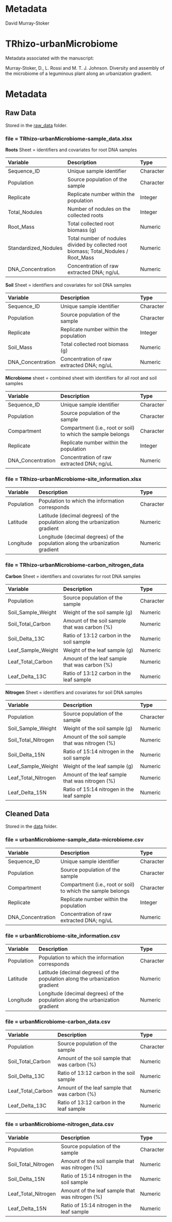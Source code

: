Metadata
================
David Murray-Stoker


# TRhizo-urbanMicrobiome

Metadata associated with the manuscript:

Murray-Stoker, D., L. Rossi and M. T. J. Johnson. Diversity and assembly of the microbiome of a leguminous plant along an urbanization gradient.



# Metadata



## Raw Data

Stored in the [raw_data](https://github.com/dmurraystoker/TRhizo-urbanMicrobiome/tree/main/raw_data) folder.



### file = TRhizo-urbanMicrobiome-sample\_data.xlsx

**Roots** Sheet = identifiers and covariates for root DNA samples

| Variable   | Description                                             | Type      | 
|:-----------|:--------------------------------------------------------|:----------|
| Sequence_ID | Unique sample identifier | Character |
| Population | Source population of the sample | Character |
| Replicate | Replicate number within the population | Integer |
| Total_Nodules | Number of nodules on the collected roots | Integer |
| Root_Mass | Total collected root biomass (g) | Numeric |
| Standardized_Nodules | Total number of nodules divided by collected root biomass; Total_Nodules / Root_Mass | Numeric |
| DNA_Concentration | Concentration of raw extracted DNA; ng/uL | Numeric |


**Soil** Sheet = identifiers and covariates for soil DNA samples

| Variable   | Description                                             | Type      | 
|:-----------|:--------------------------------------------------------|:----------|
| Sequence_ID | Unique sample identifier | Character |
| Population | Source population of the sample | Character |
| Replicate | Replicate number within the population | Integer |
| Soil_Mass | Total collected root biomass (g) | Numeric |
| DNA_Concentration | Concentration of raw extracted DNA; ng/uL | Numeric |


**Microbiome** sheet = combined sheet with identifiers for all root and soil samples

| Variable   | Description                                             | Type      | 
|:-----------|:--------------------------------------------------------|:----------|
| Sequence_ID | Unique sample identifier | Character |
| Population | Source population of the sample | Character |
| Compartment | Compartment (i.e., root or soil) to which the sample belongs | Character |
| Replicate | Replicate number within the population | Integer |
| DNA_Concentration | Concentration of raw extracted DNA; ng/uL | Numeric |



### file = TRhizo-urbanMicrobiome-site\_information.xlsx

| Variable   | Description                                             | Type      | 
|:-----------|:--------------------------------------------------------|:----------|
| Population | Population to which the information corresponds | Character |
| Latitude | Latitude (decimal degrees) of the population along the urbanization gradient | Numeric | 
| Longitude | Longitude (decimal degrees) of the population along the urbanization gradient | Numeric |



### file = TRhizo-urbanMicrobiome-carbon\_nitrogen_data

**Carbon** Sheet = identifiers and covariates for root DNA samples

| Variable   | Description                                             | Type      | 
|:-----------|:--------------------------------------------------------|:----------|
| Population | Source population of the sample | Character |
| Soil_Sample_Weight | Weight of the soil sample (g) | Numeric |
| Soil_Total_Carbon | Amount of the soil sample that was carbon (\%) | Numeric |
| Soil_Delta_13C | Ratio of 13:12 carbon in the soil sample | Numeric |
| Leaf_Sample_Weight | Weight of the leaf sample (g) | Numeric |
| Leaf_Total_Carbon | Amount of the leaf sample that was carbon (\%) | Numeric |
| Leaf_Delta_13C | Ratio of 13:12 carbon in the leaf sample | Numeric |


**Nitrogen** Sheet = identifiers and covariates for soil DNA samples

| Variable   | Description                                             | Type      | 
|:-----------|:--------------------------------------------------------|:----------|
| Population | Source population of the sample | Character |
| Soil_Sample_Weight | Weight of the soil sample (g) | Numeric |
| Soil_Total_Nitrogen | Amount of the soil sample that was nitrogen (\%) | Numeric |
| Soil_Delta_15N | Ratio of 15:14 nitrogen in the soil sample | Numeric |
| Leaf_Sample_Weight | Weight of the leaf sample (g) | Numeric |
| Leaf_Total_Nitrogen | Amount of the leaf sample that was nitrogen (\%) | Numeric |
| Leaf_Delta_15N | Ratio of 15:14 nitrogen in the leaf sample | Numeric |





## Cleaned Data

Stored in the [data](https://github.com/dmurraystoker/TRhizo-urbanMicrobiome/tree/main/data) folder.


### file = urbanMicrobiome-sample\_data-microbiome.csv

| Variable   | Description                                             | Type      | 
|:-----------|:--------------------------------------------------------|:----------|
| Sequence_ID | Unique sample identifier | Character |
| Population | Source population of the sample | Character |
| Compartment | Compartment (i.e., root or soil) to which the sample belongs | Character |
| Replicate | Replicate number within the population | Integer |
| DNA_Concentration | Concentration of raw extracted DNA; ng/uL | Numeric |



### file = urbanMicrobiome-site\_information.csv

| Variable   | Description                                             | Type      | 
|:-----------|:--------------------------------------------------------|:----------|
| Population | Population to which the information corresponds | Character |
| Latitude | Latitude (decimal degrees) of the population along the urbanization gradient | Numeric | 
| Longitude | Longitude (decimal degrees) of the population along the urbanization gradient | Numeric |



### file = urbanMicrobiome-carbon\_data.csv

| Variable   | Description                                             | Type      | 
|:-----------|:--------------------------------------------------------|:----------|
| Population | Source population of the sample | Character |
| Soil_Total_Carbon | Amount of the soil sample that was carbon (\%) | Numeric |
| Soil_Delta_13C | Ratio of 13:12 carbon in the soil sample | Numeric |
| Leaf_Total_Carbon | Amount of the leaf sample that was carbon (\%) | Numeric |
| Leaf_Delta_13C | Ratio of 13:12 carbon in the leaf sample | Numeric |
  


### file = urbanMicrobiome-nitrogen\_data.csv

| Variable   | Description                                             | Type      | 
|:-----------|:--------------------------------------------------------|:----------|
| Population | Source population of the sample | Character |
| Soil_Total_Nitrogen | Amount of the soil sample that was nitrogen (\%) | Numeric |
| Soil_Delta_15N | Ratio of 15:14 nitrogen in the soil sample | Numeric |
| Leaf_Total_Nitrogen | Amount of the leaf sample that was nitrogen (\%) | Numeric |
| Leaf_Delta_15N | Ratio of 15:14 nitrogen in the leaf sample | Numeric |
